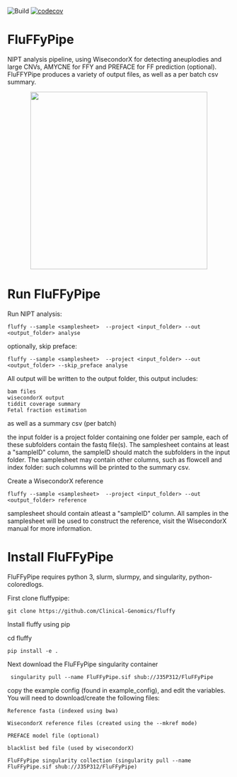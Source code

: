 ![Build](https://github.com/Clinical-Genomics/fluffy/workflows/Build/badge.svg)
[![codecov](https://codecov.io/gh/Clinical-Genomics/fluffy/branch/master/graph/badge.svg)](https://codecov.io/gh/Clinical-Genomics/fluffy)
# FluFFyPipe
NIPT analysis pipeline, using WisecondorX for detecting aneuplodies and large CNVs, AMYCNE for FFY and PREFACE for FF prediction (optional). FluFFYPipe produces a variety of output files, as well as a per batch csv summary.

<p align="center">
<img src="https://github.com/J35P312/FluFFyPipe/blob/master/logo/IMG_20200320_132001.jpg" width="400" height="400" >
</p>

# Run FluFFyPipe
Run NIPT analysis:

    fluffy --sample <samplesheet>  --project <input_folder> --out <output_folder> analyse

optionally, skip preface:

    fluffy --sample <samplesheet>  --project <input_folder> --out <output_folder> --skip_preface analyse

All output will be written to the output folder, this output includes:

```
bam files
wisecondorX output
tiddit coverage summary
Fetal fraction estimation
```

as well as a summary csv (per batch)

the input folder is a project folder containing one folder per sample, each of these subfolders contain the fastq file(s).
The samplesheet contains at least a "sampleID" column, the sampleID should match the subfolders in the input folder. The samplesheet may contain other columns, such as flowcell and index folder: such columns will be printed to the summary csv.

Create a WisecondorX reference

    fluffy --sample <samplesheet>  --project <input_folder> --out <output_folder> reference

samplesheet should contain atleast a "sampleID" column. All samples in the samplesheet will be used to construct the reference, visit the WisecondorX manual for more information.

# Install FluFFyPipe
FluFFyPipe requires python 3, slurm, slurmpy, and singularity, python-coloredlogs.

First clone fluffypipe:

`git clone https://github.com/Clinical-Genomics/fluffy`

Install fluffy using pip

cd fluffy

`pip install -e .`

Next download the FluFFyPipe singularity container

     singularity pull --name FluFFyPipe.sif shub://J35P312/FluFFyPipe

copy the example config (found in example_config), and edit the variables.
You will need to download/create the following files:

	Reference fasta (indexed using bwa)

	WisecondorX reference files (created using the --mkref mode)

	PREFACE model file (optional)

	blacklist bed file (used by wisecondorX)

	FluFFyPipe singularity collection (singularity pull --name FluFFyPipe.sif shub://J35P312/FluFFyPipe)
